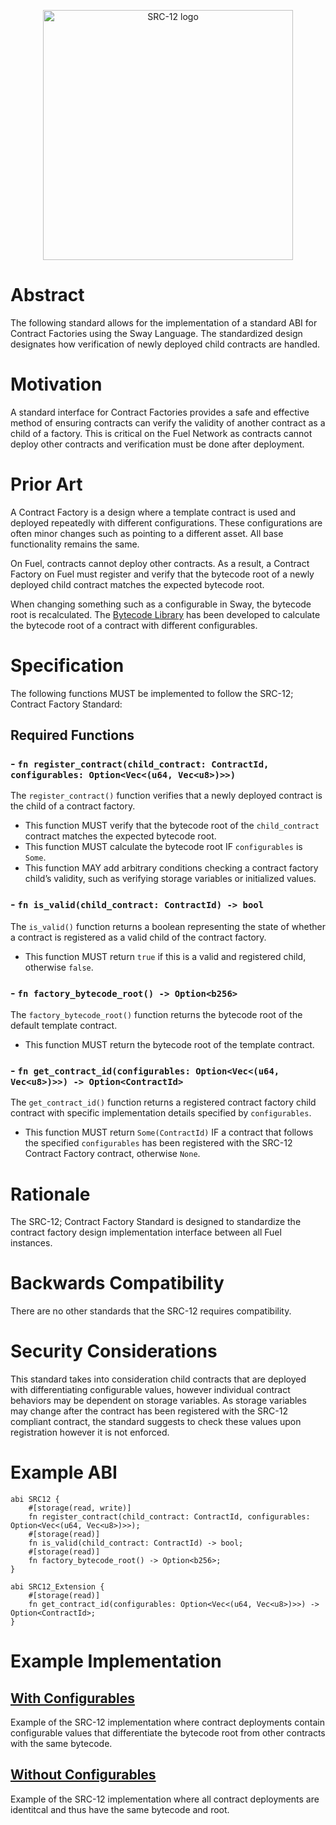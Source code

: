 <p align="center">
    <picture>
        <source media="(prefers-color-scheme: dark)" srcset=".docs/src-12-logo-dark-theme.png">
        <img alt="SRC-12 logo" width="400px" src=".docs/src-12-logo-light-theme.png">
    </picture>
</p>

# Abstract

The following standard allows for the implementation of a standard ABI for Contract Factories using the Sway Language. The standardized design designates how verification of newly deployed child contracts are handled.

# Motivation

A standard interface for Contract Factories provides a safe and effective method of ensuring contracts can verify the validity of another contract as a child of a factory. This is critical on the Fuel Network as contracts cannot deploy other contracts and verification must be done after deployment.

# Prior Art

A Contract Factory is a design where a template contract is used and deployed repeatedly with different configurations. These configurations are often minor changes such as pointing to a different asset. All base functionality remains the same.

On Fuel, contracts cannot deploy other contracts. As a result, a Contract Factory on Fuel must register and verify that the bytecode root of a newly deployed child contract matches the expected bytecode root.

When changing something such as a configurable in Sway, the bytecode root is recalculated. The [Bytecode Library](https://github.com/FuelLabs/sway-libs/tree/master/libs/bytecode) has been developed to calculate the bytecode root of a contract with different configurables.

# Specification

The following functions MUST be implemented to follow the SRC-12; Contract Factory Standard:

## Required Functions

### - `fn register_contract(child_contract: ContractId, configurables: Option<Vec<(u64, Vec<u8>)>>)`

The `register_contract()` function verifies that a newly deployed contract is the child of a contract factory.

- This function MUST verify that the bytecode root of the `child_contract` contract matches the expected bytecode root.
- This function MUST calculate the bytecode root IF `configurables` is `Some`.
- This function MAY add arbitrary conditions checking a contract factory child’s validity, such as verifying storage variables or initialized values.

### - `fn is_valid(child_contract: ContractId) -> bool`

The `is_valid()` function returns a boolean representing the state of whether a contract is registered as a valid child of the contract factory. 

- This function MUST return `true` if this is a valid and registered child, otherwise `false`.

### - `fn factory_bytecode_root() -> Option<b256>`

The `factory_bytecode_root()` function returns the bytecode root of the default template contract.

- This function MUST return the bytecode root of the template contract.

### - `fn get_contract_id(configurables: Option<Vec<(u64, Vec<u8>)>>) -> Option<ContractId>`

The `get_contract_id()` function returns a registered contract factory child contract with specific implementation details specified by `configurables`.

- This function MUST return `Some(ContractId)` IF a contract that follows the specified `configurables` has been registered with the SRC-12 Contract Factory contract, otherwise `None`.

# Rationale

The SRC-12; Contract Factory Standard is designed to standardize the contract factory design implementation interface between all Fuel instances. 

# Backwards Compatibility

There are no other standards that the SRC-12 requires compatibility.

# Security Considerations

This standard takes into consideration child contracts that are deployed with differentiating configurable values, however individual contract behaviors may be dependent on storage variables. As storage variables may change after the contract has been registered with the SRC-12 compliant contract, the standard suggests to check these values upon registration however it is not enforced.

# Example ABI

```sway
abi SRC12 {
    #[storage(read, write)]
    fn register_contract(child_contract: ContractId, configurables: Option<Vec<(u64, Vec<u8>)>>);
    #[storage(read)]
    fn is_valid(child_contract: ContractId) -> bool;
    #[storage(read)]
    fn factory_bytecode_root() -> Option<b256>;
}

abi SRC12_Extension {
    #[storage(read)]
    fn get_contract_id(configurables: Option<Vec<(u64, Vec<u8>)>>) -> Option<ContractId>;
}
```

# Example Implementation

## [With Configurables](../../examples/src12-contract-factory/with_configurables/src/with_configurables.sw)

Example of the SRC-12 implementation where contract deployments contain configurable values that differentiate the bytecode root from other contracts with the same bytecode.

## [Without Configurables](../../examples/src12-contract-factory/without_configurables/src/without_configurables.sw)

Example of the SRC-12 implementation where all contract deployments are identitcal and thus have the same bytecode and root.

